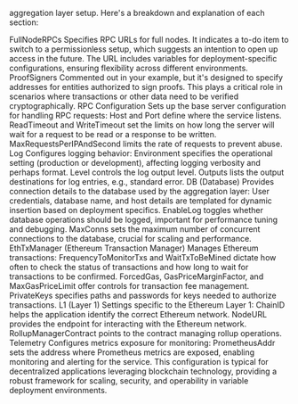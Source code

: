aggregation layer setup. Here's a breakdown and explanation of each section:

FullNodeRPCs
Specifies RPC URLs for full nodes. It indicates a to-do item to switch to a permissionless setup, which suggests an intention to open up access in the future. The URL includes variables for deployment-specific configurations, ensuring flexibility across different environments.
ProofSigners
Commented out in your example, but it's designed to specify addresses for entities authorized to sign proofs. This plays a critical role in scenarios where transactions or other data need to be verified cryptographically.
RPC Configuration
Sets up the base server configuration for handling RPC requests:
Host and Port define where the service listens.
ReadTimeout and WriteTimeout set the limits on how long the server will wait for a request to be read or a response to be written.
MaxRequestsPerIPAndSecond limits the rate of requests to prevent abuse.
Log
Configures logging behavior:
Environment specifies the operational setting (production or development), affecting logging verbosity and perhaps format.
Level controls the log output level.
Outputs lists the output destinations for log entries, e.g., standard error.
DB (Database)
Provides connection details to the database used by the aggregation layer:
User credentials, database name, and host details are templated for dynamic insertion based on deployment specifics.
EnableLog toggles whether database operations should be logged, important for performance tuning and debugging.
MaxConns sets the maximum number of concurrent connections to the database, crucial for scaling and performance.
EthTxManager (Ethereum Transaction Manager)
Manages Ethereum transactions:
FrequencyToMonitorTxs and WaitTxToBeMined dictate how often to check the status of transactions and how long to wait for transactions to be confirmed.
ForcedGas, GasPriceMarginFactor, and MaxGasPriceLimit offer controls for transaction fee management.
PrivateKeys specifies paths and passwords for keys needed to authorize transactions.
L1 (Layer 1)
Settings specific to the Ethereum Layer 1:
ChainID helps the application identify the correct Ethereum network.
NodeURL provides the endpoint for interacting with the Ethereum network.
RollupManagerContract points to the contract managing rollup operations.
Telemetry
Configures metrics exposure for monitoring:
PrometheusAddr sets the address where Prometheus metrics are exposed, enabling monitoring and alerting for the service.
This configuration is typical for decentralized applications leveraging blockchain technology, providing a robust framework for scaling, security, and operability in variable deployment environments.
